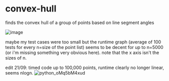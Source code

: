 # convex-hull
finds the convex hull of a group of points based on line segment angles

![image](https://user-images.githubusercontent.com/111729660/189994494-dc153d38-e44f-4b6a-89eb-41a41dfcfc85.png)


maybe my test cases were too small but the runtime graph (average of 100 tests for every n=size of the point list) seems to be decent for up to n=5000 (or i'm missing something very obvious here). note that the x axis isn't the sizes of n.

edit 21/09: timed code up to 100,000 points, runtime clearly no longer linear, seems nlogn.
![python_oMq5bM4xud](https://user-images.githubusercontent.com/111729660/191509531-4a82d41b-152e-4644-bcc6-7b0be3902e40.png)

